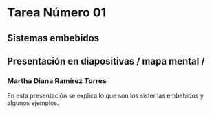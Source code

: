 # Tarea Número 01
## Sistemas embebidos
## Presentación en diapositivas / mapa mental / 
### Martha Diana Ramírez Torres

En esta presentación se explica lo que son los sistemas embebidos y algunos ejemplos.
